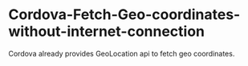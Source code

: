 Cordova-Fetch-Geo-coordinates-without-internet-connection
=========================================================

Cordova already provides GeoLocation api to fetch geo coordinates.
